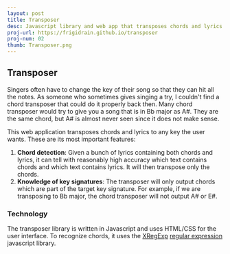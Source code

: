 ```yaml
---
layout: post
title: Transposer
desc: Javascript library and web app that transposes chords and lyrics.
proj-url: https://frigidrain.github.io/transposer
proj-num: 02
thumb: Transposer.png
---
```




## Transposer

Singers often have to change the key of their song so that they can hit all the notes. As someone who sometimes gives singing a try, I couldn't find a chord transposer that could do it properly back then. Many chord transposer would try to give you a song that is in Bb major as A#. They are the same chord, but A# is almost never seen since it does not make sense.

This web application transposes chords and lyrics to any key the user wants. These are its most important features:

1. **Chord detection**: Given a bunch of lyrics containing both chords and lyrics, it can tell with reasonably high accuracy which text contains chords and which text contains lyrics. It will then transpose only the chords.
2. **Knowledge of key signatures**: The transposer will only output chords which are part of the target key signature. For example, if we are transposing to Bb major, the chord transposer will not output A# or E#.


### Technology

The transposer library is written in Javascript and uses HTML/CSS for the user interface. To recognize chords, it uses the [XRegExp](http://xregexp.com/) [regular expression](https://en.wikipedia.org/wiki/Regular_expression) javascript library.

